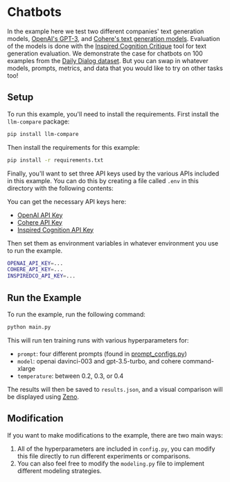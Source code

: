 # Chatbots

In the example here we test two different companies' text generation models,
[OpenAI's GPT-3](https://openai.com/blog/gpt-3-apps/), and
[Cohere's text generation models](https://cohere.ai/generate). Evaluation of
the models is done with the
[Inspired Cognition Critique](https://docs.inspiredco.ai/critique/)
tool for text generation evaluation. We demonstrate the case for chatbots
on 100 examples from the
[Daily Dialog dataset](https://huggingface.co/datasets/daily_dialog). But you can
swap in whatever models, prompts, metrics, and data that you would like to try on
other tasks too!

## Setup

To run this example, you'll need to install the requirements.
First install the `llm-compare` package:

```bash
pip install llm-compare
```

Then install the requirements for this example:

```bash
pip install -r requirements.txt
```

Finally, you'll want to set three API keys used by the various APIs
included in this example. You can do this by creating a file called
`.env` in this directory with the following contents:

You can get the necessary API keys here:

* [OpenAI API Key](https://openai.com/blog/openai-api/)
* [Cohere API Key](https://cohere.ai/)
* [Inspired Cognition API Key](https://dashboard.inspiredco.ai)

Then set them as environment variables in whatever environment you use to
run the example.

```bash
OPENAI_API_KEY=...
COHERE_API_KEY=...
INSPIREDCO_API_KEY=...
```

## Run the Example

To run the example, run the following command:

```bash
python main.py
```

This will run ten training runs with various hyperparameters for:

* `prompt`: four different prompts (found in [prompt_configs.py](prompt_configs.py))
* `model`: openai davinci-003 and gpt-3.5-turbo, and cohere command-xlarge
* `temperature`: between 0.2, 0.3, or 0.4

The results will then be saved to `results.json`, and a visual
comparison will be displayed using [Zeno](https://zenoml.com/).

## Modification

If you want to make modifications to the example, there are two main ways:

1. All of the hyperparameters are included in `config.py`, you can modify this
   file directly to run different experiments or comparisons.
2. You can also feel free to modify the `modeling.py` file to implement different
   modeling strategies.

